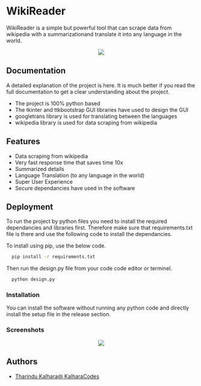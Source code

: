 
# WikiReader

WikiReader is a simple but powerful tool that can scrape data from wikipedia with a summarizationand translate it into any language in the world.

<p align="center">
  <img src="https://github.com/tharinduk001/WikiReader/assets/136310961/b404db3a-5520-40b9-8b6b-0d23da050937">
</p>

## Documentation

A detailed explanation of the project is here. It is much better if you read the full documentation to get a clear understanding about the project.

* The project is 100% python based
* The tkinter and ttkbootstrap GUI libraries have used to design the GUI
* googletrans library is used for translating between the languages
* wikipedia library is used for data scraping from wikipedia

## Features

- Data scraping from wikipedia
- Very fast response time that saves time 10x
- Summarized details
- Language Translation (to any language in the world)
- Super User Experience
- Secure dependancies have used in the software

## Deployment

To run the project by python files you need to install the required dependancies and libraries first. Therefore make sure that requirements.txt file is there and use the following code to install the dependancies.

To install using pip, use the below code.

```bash
  pip install -r requirements.txt
```

Then run the design.py file from your code code editor or terminel. 

```bash
  python design.py
```
### Installation

You can install the software without running any python code and directly install the setup file in the release section.


### Screenshots
<p align="center">
  <img src="https://github.com/tharinduk001/WikiReader/assets/136310961/d4fdb284-c043-4f17-9cde-76b944cf2111">
</p>


## Authors

- [Tharindu Kalhara@ KalharaCodes](https://www.github.com/tharinduk001)

